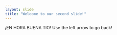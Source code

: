```yaml
---
layout: slide
title: "Welcome to our second slide!"
---
```

¡EN HORA BUENA TIO!
Use the left arrow to go back!
